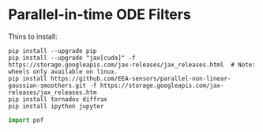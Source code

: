# Parallel-in-time ODE Filters


Thins to install:
```
pip install --upgrade pip
pip install --upgrade "jax[cuda]" -f https://storage.googleapis.com/jax-releases/jax_releases.html  # Note: wheels only available on linux.
pip install https://github.com/EEA-sensors/parallel-non-linear-gaussian-smoothers.git -f https://storage.googleapis.com/jax-releases/jax_releases.htm
pip install tornadox diffrax
pip install ipython jupyter
```

```python
import pof


```
